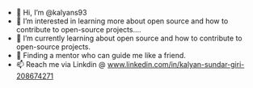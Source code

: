 - 👋 Hi, I’m @kalyans93
- 👀 I’m interested in learning more about open source and how to contribute to open-source projects....
- 🌱 I’m currently learning about open source and how to contribute to open-source projects.
- 💞️ Finding a mentor who can guide me like a friend.
- 📫 Reach me via Linkdin @   www.linkedin.com/in/kalyan-sundar-giri-208674271

<!---
kalyans93/kalyans93 is a ✨ special ✨ repository because its `README.md` (this file) appears on your GitHub profile.
You can click the Preview link to take a look at your changes.
--->
